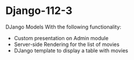 # Django-112-3
DJango Models
With the following functionality:

- Custom presentation on Admin module
- Server-side Rendering for the list of movies
- DJango template to display a table with movies
